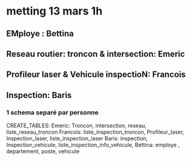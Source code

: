 # metting 13 mars 1h

## EMploye : Bettina

## Reseau routier: troncon & intersection: Emeric

## Profileur laser & Vehicule inspectioN: Francois

## Inspection: Baris

### 1 schema separé par personne

CREATE_TABLES:
Emeric: Troncon, intersection, reseau, liste_reseau_troncon 
Francois: liste_inspection_troncon, Profileur_laser, Inspection_laser, liste_inspection_laser
Baris: inspection, Inspection_vehicule, liste_inspection_info_vehicule, 
Bettina: employe , departement, poste, vehicule
